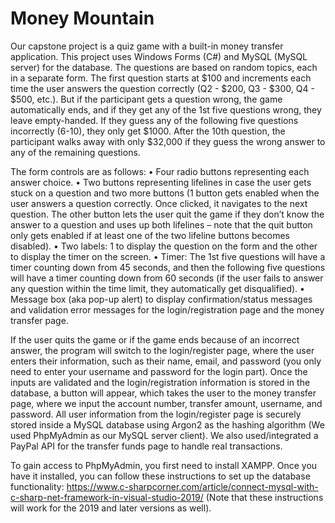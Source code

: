 # Money Mountain
Our capstone project is a quiz game with a built-in money transfer application. This project uses Windows Forms (C#) and MySQL (MySQL server) for the database. The questions are based on random topics, each in a separate form. The first question starts at $100 and increments each time the user answers the question correctly (Q2 - $200, Q3 - $300, Q4 - $500, etc.). But if the participant gets a question wrong, the game automatically ends, and if they get any of the 1st five questions wrong, they leave empty-handed. If they guess any of the following five questions incorrectly (6-10), they only get $1000. After the 10th question, the participant walks away with only $32,000 if they guess the wrong answer to any of the remaining questions.

The form controls are as follows: 
•	Four radio buttons representing each answer choice.
•	Two buttons representing lifelines in case the user gets stuck on a question and two more buttons (1 button gets enabled when the user answers a question correctly. Once clicked, it navigates to the next question. The other button lets the user quit the game if they don’t know the answer to a question and uses up both lifelines – note that the quit button only gets enabled if at least one of the two lifeline buttons becomes disabled).
•	Two labels: 1 to display the question on the form and the other to display the timer on the screen.
•	Timer: The 1st five questions will have a timer counting down from 45 seconds, and then the following five questions will have a timer counting down from 60 seconds (if the user fails to answer any question within the time limit, they automatically get disqualified). 
•	Message box (aka pop-up alert) to display confirmation/status messages and validation error messages for the login/registration page and the money transfer page.

If the user quits the game or if the game ends because of an incorrect answer, the program will switch to the login/register page, where the user enters their information, such as their name, email, and password (you only need to enter your username and password for the login part). Once the inputs are validated and the login/registration information is stored in the database, a button will appear, which takes the user to the money transfer page, where we input the account number, transfer amount, username, and password. All user information from the login/register page is securely stored inside a MySQL database using Argon2 as the hashing algorithm (We used PhpMyAdmin as our MySQL server client). We also used/integrated a PayPal API for the transfer funds page to handle real transactions.

To gain access to PhpMyAdmin, you first need to install XAMPP. Once you have it installed, you can follow these instructions to set up the database functionality: https://www.c-sharpcorner.com/article/connect-mysql-with-c-sharp-net-framework-in-visual-studio-2019/ (Note that these instructions will work for the 2019 and later versions as well).

